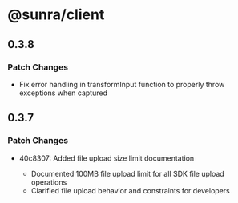 # @sunra/client

## 0.3.8

### Patch Changes

- Fix error handling in transformInput function to properly throw exceptions when captured

## 0.3.7

### Patch Changes

- 40c8307: Added file upload size limit documentation

  - Documented 100MB file upload limit for all SDK file upload operations
  - Clarified file upload behavior and constraints for developers

